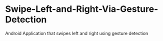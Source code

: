 # Swipe-Left-and-Right-Via-Gesture-Detection
Android Application that swipes left and right using gesture detection
